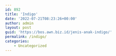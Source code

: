 ```yaml
---
id: 892
title: 'Indigo'
date: '2022-07-21T08:23:26+00:00'
author: admin
layout: post
guid: 'https://bos.awn.biz.id/jenis-anak-indigo/'
permalink: /indigo/
categories:
    - Uncategorized
---
```


